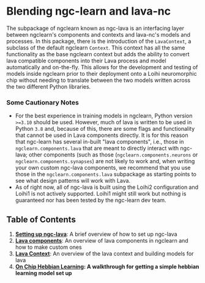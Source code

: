 # Blending ngc-learn and lava-nc

The subpackage of ngclearn known as ngc-lava is an interfacing layer between 
ngclearn's components and contexts and lava-nc's models and processes. In this 
package, there is the introduction of the `LavaContext`, a subclass of the default
ngclearn `Context`. This context has all the same functionality as the base 
ngclearn context but adds the ability to convert lava compatible components into 
their Lava process and model automatically and on-the-fly. This allows for the
development and testing of models inside ngclearn prior to their deployment onto 
a Loihi neuromorphic chip without needing to translate between the two models 
written across the two different Python libraries.

### Some Cautionary Notes

- For the best experience in training models in ngclearn, Python version `>=3.10` 
  should be used. However, much of lava is written to be used in Python `3.8` and, 
  because of this, there are some flags and functionality that cannot be used in Lava
  components directly. It is for this reason that ngc-learn has several 
  in-built "lava components", i.e., those in `ngclearn.components.lava` that 
  are meant to directly interact with ngc-lava; other components (such as those
  (`ngclearn.components.neurons` or `ngclearn.components.synapses`) are not likely 
  to work and, when writing your own custom ngc-lava components, we recommend 
  that you use those in the `ngclearn.components.lava` subpackage as starting 
  points to see what design patterns will work with Lava.
- As of right now, all of ngc-lava is built using the Loihi2 configuration and  
  Loihi1 is not actively supported. Loihi1 might still work but nothing is 
  guaranteed nor has been tested by the ngc-learn dev team.

## Table of Contents
1. <b>[Setting up ngc-lava](setup.md)</b>: A brief overview of how to set up ngc-lava
2. <b>[Lava components](lava_components.md)</b>: An overview of lava components in ngclearn and how to make custom ones
3. <b>[Lava Context](lava_context.md)</b>: An overview of the lava context and building models for lava
4. <b>[On Chip Hebbian Learning](hebbian_learning.md): A walkthrough for getting a simple hebbian learning model set up
